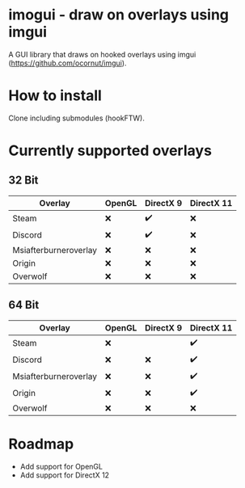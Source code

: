 # imogui - draw on overlays using imgui
A GUI library that draws on hooked overlays using imgui (https://github.com/ocornut/imgui).

# How to install
Clone including submodules (hookFTW).


# Currently supported overlays
## 32 Bit
Overlay | 				OpenGL    |	 DirectX 9 					| DirectX 11
--------| 				--------  | ---------- 					| -------------
Steam   				| 	 :x:    |		:heavy_check_mark:	|		:x:		 
Discord   				| 	 :x:    |		:heavy_check_mark:	|		:x:		 
Msiafterburneroverlay   | 	 :x:    |		:x:	   				|		:x:		 
Origin   				| 	 :x:    |		:x:	  				|		:x:		 
Overwolf   				| 	 :x:    |		:x:	   				|		:x:		 

## 64 Bit
Overlay | 				OpenGL    |	 DirectX 9 					| DirectX 11
--------| 				--------  | ---------- 					| -------------
Steam   				| 	 :x:    |			   |				:heavy_check_mark:		 
Discord   				| 	 :x:    |		:x:	   |				:heavy_check_mark:		 
Msiafterburneroverlay   | 	 :x:    |		:x:	   |				:heavy_check_mark:		 
Origin   				| 	 :x:    |		:x:	   |				:heavy_check_mark:		 
Overwolf   				| 	 :x:    |		:x:	   |				:x:	

# Roadmap
- Add support for OpenGL
- Add support for DirectX 12
